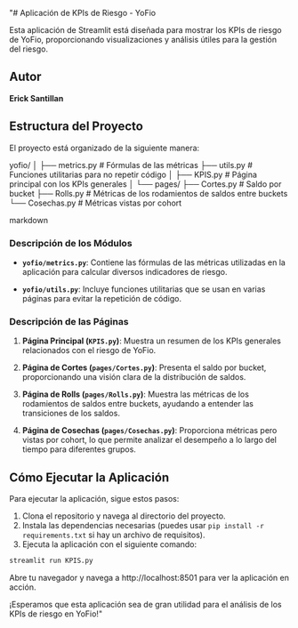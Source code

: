 "# Aplicación de KPIs de Riesgo - YoFio

Esta aplicación de Streamlit está diseñada para mostrar los KPIs de riesgo de YoFio, proporcionando visualizaciones y análisis útiles para la gestión del riesgo.

## Autor
**Erick Santillan**

## Estructura del Proyecto

El proyecto está organizado de la siguiente manera:

yofio/
│
├── metrics.py # Fórmulas de las métricas
├── utils.py # Funciones utilitarias para no repetir código
│
├── KPIS.py # Página principal con los KPIs generales
│
└── pages/
├── Cortes.py # Saldo por bucket
├── Rolls.py # Métricas de los rodamientos de saldos entre buckets
└── Cosechas.py # Métricas vistas por cohort

markdown


### Descripción de los Módulos

- **`yofio/metrics.py`**: Contiene las fórmulas de las métricas utilizadas en la aplicación para calcular diversos indicadores de riesgo.

- **`yofio/utils.py`**: Incluye funciones utilitarias que se usan en varias páginas para evitar la repetición de código.

### Descripción de las Páginas

1. **Página Principal (`KPIS.py`)**: Muestra un resumen de los KPIs generales relacionados con el riesgo de YoFio.

2. **Página de Cortes (`pages/Cortes.py`)**: Presenta el saldo por bucket, proporcionando una visión clara de la distribución de saldos.

3. **Página de Rolls (`pages/Rolls.py`)**: Muestra las métricas de los rodamientos de saldos entre buckets, ayudando a entender las transiciones de los saldos.

4. **Página de Cosechas (`pages/Cosechas.py`)**: Proporciona métricas pero vistas por cohort, lo que permite analizar el desempeño a lo largo del tiempo para diferentes grupos.

## Cómo Ejecutar la Aplicación

Para ejecutar la aplicación, sigue estos pasos:

1. Clona el repositorio y navega al directorio del proyecto.
2. Instala las dependencias necesarias (puedes usar `pip install -r requirements.txt` si hay un archivo de requisitos).
3. Ejecuta la aplicación con el siguiente comando:
```bash
streamlit run KPIS.py
```

Abre tu navegador y navega a http://localhost:8501 para ver la aplicación en acción.

¡Esperamos que esta aplicación sea de gran utilidad para el análisis de los KPIs de riesgo en YoFio!"
